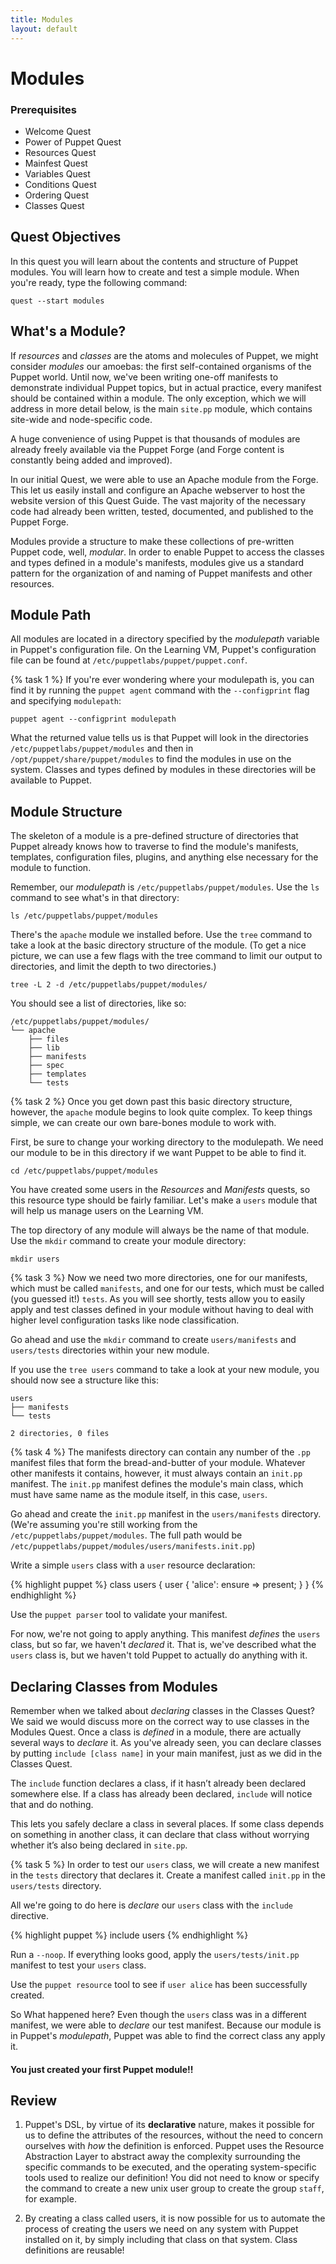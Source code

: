 ```yaml
---
title: Modules
layout: default
---
```


# Modules

### Prerequisites

- Welcome Quest
- Power of Puppet Quest
- Resources Quest
- Mainfest Quest
- Variables Quest
- Conditions Quest
- Ordering Quest
- Classes Quest

## Quest Objectives

In this quest you will learn about the contents and structure of Puppet modules. You will learn how to create and test a simple module. When you're ready, type the following command:

	quest --start modules

## What's a Module?

If *resources* and *classes* are the atoms and molecules of Puppet, we might consider *modules* our amoebas: the first self-contained organisms of the Puppet world. Until now, we've been writing one-off manifests to demonstrate individual Puppet topics, but in actual practice, every manifest should be contained within a module. The only exception, which we will address in more detail below, is the main `site.pp` module, which contains site-wide and node-specific code.

A huge convenience of using Puppet is that thousands of modules are already freely available via the Puppet Forge (and Forge content is constantly being added and improved).

In our initial Quest, we were able to use an Apache module from the Forge. This let us easily install and configure an Apache webserver to host the website version of this Quest Guide. The vast majority of the necessary code had already been written, tested, documented, and published to the Puppet Forge.

Modules provide a structure to make these collections of pre-written Puppet code, well, *modular*. In order to enable Puppet to access the classes and types defined in a module's manifests, modules give us a standard pattern for the organization of and naming of Puppet manifests and other resources.

## Module Path

All modules are located in a directory specified by the *modulepath* variable in Puppet's configuration file. On the Learning VM, Puppet's configuration file can be found at `/etc/puppetlabs/puppet/puppet.conf`.

{% task 1 %}
If you're ever wondering where your modulepath is, you can find it by running the `puppet agent` command with the `--configprint` flag and specifying `modulepath`:

    puppet agent --configprint modulepath

What the returned value tells us is that Puppet will look in the directories `/etc/puppetlabs/puppet/modules` and then in `/opt/puppet/share/puppet/modules` to find the modules in use on the system. Classes and types defined by modules in these directories will be available to Puppet.

## Module Structure

The skeleton of a module is a pre-defined structure of directories that Puppet already knows how to traverse to find the module's manifests, templates, configuration files, plugins, and anything else necessary for the module to function.

Remember, our *modulepath* is `/etc/puppetlabs/puppet/modules`. Use the `ls` command to see what's in that directory:

	ls /etc/puppetlabs/puppet/modules
	
There's the `apache` module we installed before. Use the `tree` command to take a look at the basic directory structure of the module. (To get a nice picture, we can use a few flags with the tree command to limit our output to directories, and limit the depth to two directories.)

	tree -L 2 -d /etc/puppetlabs/puppet/modules/
	
You should see a list of directories, like so:

	/etc/puppetlabs/puppet/modules/
	└── apache
    	├── files
    	├── lib
    	├── manifests
    	├── spec
    	├── templates
    	└── tests

{% task 2 %}
Once you get down past this basic directory structure, however, the `apache` module begins to look quite complex. To keep things simple, we can create our own bare-bones module to work with.

First, be sure to change your working directory to the modulepath. We need our module to be in this directory if we want Puppet to be able to find it.

	cd /etc/puppetlabs/puppet/modules
	
You have created some users in the *Resources* and *Manifests* quests, so this resource type should be fairly familiar. Let's make a `users` module that will help us manage users on the Learning VM.

The top directory of any module will always be the name of that module. Use the `mkdir` command to create your module directory:

	mkdir users

{% task 3 %}
Now we need two more directories, one for our manifests, which must be called `manifests`, and one for our tests, which must be called (you guessed it!) `tests`. As you will see shortly, tests allow you to easily apply and test classes defined in your module without having to deal with higher level configuration tasks like node classification.

Go ahead and use the `mkdir` command to create `users/manifests` and `users/tests` directories within your new module.

If you use the `tree users` command to take a look at your new module, you should now see a structure like this:

	users
	├── manifests
	└── tests

	2 directories, 0 files

{% task 4 %}
The manifests directory can contain any number of the `.pp` manifest files that form the bread-and-butter of your module. Whatever other manifests it contains, however, it must always contain an `init.pp` manifest. The `init.pp` manifest defines the module's main class, which must have same name as the module itself, in this case, `users`.

Go ahead and create the `init.pp` manifest in the `users/manifests` directory. (We're assuming you're still working from the `/etc/puppetlabs/puppet/modules`. The full path would be `/etc/puppetlabs/puppet/modules/users/manifests.init.pp`)

Write a simple `users` class with a `user` resource declaration:

{% highlight puppet %}
class users {
  user { 'alice':
  	ensure 	=> present;
  }
}
{% endhighlight %}

Use the `puppet parser` tool to validate your manifest.

For now, we're not going to apply anything. This manifest *defines* the `users` class, but so far, we haven't *declared* it. That is, we've described what the `users` class is, but we haven't told Puppet to actually do anything with it.

## Declaring Classes from Modules

Remember when we talked about *declaring* classes in the Classes Quest? We said we would discuss more on the correct way to use classes in the Modules Quest. Once a class is *defined* in a module, there are actually several ways to *declare* it. As you've already seen, you can declare classes by putting `include [class name]` in your main manifest, just as we did in the Classes Quest.

The `include` function declares a class, if it hasn’t already been declared somewhere else. If a class has already been declared, `include` will notice that and do nothing.

This lets you safely declare a class in several places. If some class depends on something in another class, it can declare that class without worrying whether it’s also being declared in `site.pp`.

{% task 5 %}
In order to test our `users` class, we will create a new manifest in the `tests` directory that declares it. Create a manifest called `init.pp`  in the `users/tests` directory.

All we're going to do here is *declare* our `users` class with the `include` directive.

{% highlight puppet %}
include users
{% endhighlight %}

Run a `--noop`. If everything looks good, apply the `users/tests/init.pp` manifest to test your `users` class.

Use the `puppet resource` tool to see if `user alice` has been successfully created.

So What happened here? Even though the `users` class was in a different manifest, we were able to *declare* our test manifest. Because our module is in Puppet's *modulepath*, Puppet was able to find the correct class any apply it.

#### You just created your first Puppet module!! 

## Review
1.  Puppet's DSL, by virtue of its __declarative__ nature, makes it possible for us to define the attributes of the resources, without the need to concern ourselves with _how_ the definition is enforced. Puppet uses the Resource Abstraction Layer to abstract away the complexity surrounding the specific commands to be executed, and the operating system-specific tools used to realize our definition! You did not need to know or specify the command to create a new unix user group to create the group `staff`, for example.
2. By creating a class called users, it is now possible for us to automate the process of creating the users we need on any system with Puppet installed on it, by simply including that class on that system. Class definitions are reusable!
